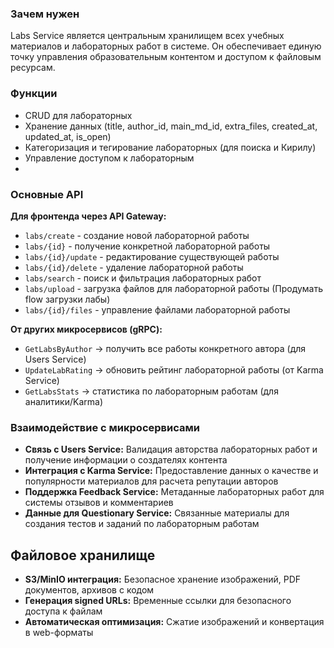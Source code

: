 
### Зачем нужен
Labs Service является центральным хранилищем всех учебных материалов и лабораторных работ в системе. Он обеспечивает единую точку управления образовательным контентом и доступом к файловым ресурсам.

### Функции
- CRUD для лабораторных
- Хранение данных (title, author_id, main_md_id, extra_files, created_at, updated_at, is_open)
- Категоризация и тегирование лабораторных (для поиска и Кирилу)
- Управление доступом к лабораторным
- 

### Основные API
**Для фронтенда через API Gateway:**
- `labs/create` - создание новой лабораторной работы
- `labs/{id}` - получение конкретной лабораторной работы
- `labs/{id}/update` - редактирование существующей работы
- `labs/{id}/delete` - удаление лабораторной работы
- `labs/search` - поиск и фильтрация лабораторных работ
- `labs/upload` - загрузка файлов для лабораторной работы (Продумать flow загрузки лабы)
- `labs/{id}/files` - управление файлами лабораторной работы

**От других микросервисов (gRPC):**

- `GetLabsByAuthor` → получить все работы конкретного автора (для Users Service)
- `UpdateLabRating` → обновить рейтинг лабораторной работы (от Karma Service)
- `GetLabsStats` → статистика по лабораторным работам (для аналитики/Karma)



### Взаимодействие с микросервисами

- **Связь с Users Service:** Валидация авторства лабораторных работ и получение информации о создателях контента
- **Интеграция с Karma Service:** Предоставление данных о качестве и популярности материалов для расчета репутации авторов
- **Поддержка Feedback Service:** Метаданные лабораторных работ для системы отзывов и комментариев
- **Данные для Questionary Service:** Связанные материалы для создания тестов и заданий по лабораторным работам

## **Файловое хранилище**
- **S3/MinIO интеграция:** Безопасное хранение изображений, PDF документов, архивов с кодом
- **Генерация signed URLs:** Временные ссылки для безопасного доступа к файлам
- **Автоматическая оптимизация:** Сжатие изображений и конвертация в web-форматы

